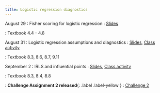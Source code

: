 ```yaml
---
title: Logistic regression diagnostics
---
```


August 29
: Fisher scoring for logistic regression
  : [Slides](https://sta712-f22.github.io/slides/lecture_4.pdf)
  
: Textbook 4.4 - 4.8

August 31
: Logistic regression assumptions and diagnostics
  : [Slides](https://sta712-f22.github.io/slides/lecture_5.pdf), [Class activity](https://sta712-f22.github.io/class_activities/ca_lecture_5.html)

: Textbook 8.3, 8.6, 8.7, 9.11

September 2
: IRLS and influential points
  : [Slides](https://sta712-f22.github.io/slides/lecture_6.pdf), [Class activity](https://sta712-f22.github.io/class_activities/ca_lecture_6.html)

: Textbook 8.3, 8.4, 8.8

: **Challenge Assignment 2 released**{: .label .label-yellow }
  : [Challenge 2](https://sta712-f22.github.io/homework/challenge_2.pdf)